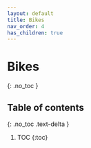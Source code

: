 ```yaml
---
layout: default
title: Bikes
nav_order: 4
has_children: true
---
```



# Bikes
{: .no_toc }

## Table of contents
{: .no_toc .text-delta }

1. TOC
{:toc}